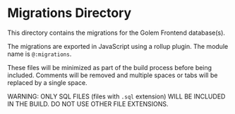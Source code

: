 # Migrations Directory

This directory contains the migrations for the Golem Frontend database(s).

The migrations are exported in JavaScript using a rollup plugin. The module name is `@:migrations`.

These files will be minimized as part of the build process before being included. Comments will be removed and multiple spaces or tabs will be replaced by a single space.

WARNING: ONLY SQL FILES (files with `.sql` extension) WILL BE INCLUDED IN THE BUILD. DO NOT USE OTHER FILE EXTENSIONS.
